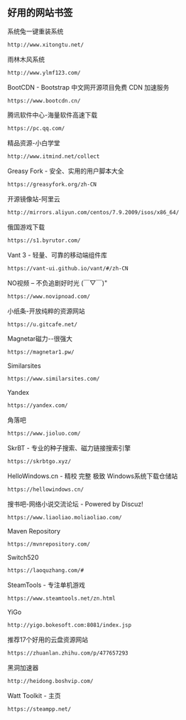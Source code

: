 ## 好用的网站书签



系统兔一键重装系统

```html
http://www.xitongtu.net/
```

雨林木风系统

```html
http://www.ylmf123.com/
```

BootCDN - Bootstrap 中文网开源项目免费 CDN 加速服务

```html
https://www.bootcdn.cn/
```

腾讯软件中心-海量软件高速下载

```html
https://pc.qq.com/
```

精品资源-小白学堂

```html
http://www.itmind.net/collect
```

Greasy Fork - 安全、实用的用户脚本大全

```html
https://greasyfork.org/zh-CN
```

开源镜像站-阿里云

```html
http://mirrors.aliyun.com/centos/7.9.2009/isos/x86_64/
```

俄国游戏下载

```html
https://s1.byrutor.com/
```

Vant 3 - 轻量、可靠的移动端组件库

```html
https://vant-ui.github.io/vant/#/zh-CN
```

NO视频 – 不负追剧好时光 (￣▽￣)"

```html
https://www.novipnoad.com/
```

小纸条-开放纯粹的资源网站

```html
https://u.gitcafe.net/
```

Magnetar磁力--很强大

```html
https://magnetar1.pw/
```

Similarsites

```html
https://www.similarsites.com/
```

Yandex

```html
https://yandex.com/
```

角落吧

```html
https://www.jioluo.com/
```

SkrBT - 专业的种子搜索、磁力链接搜索引擎

```html
https://skrbtgo.xyz/
```

HelloWindows.cn - 精校 完整 极致 Windows系统下载仓储站

```html
https://hellowindows.cn/
```

搜书吧-网络小说交流论坛 - Powered by Discuz!

```htm
https://www.liaoliao.moliaoliao.com/
```

Maven Repository

```html
https://mvnrepository.com/
```

Switch520

```html
https://laoquzhang.com/#
```

SteamTools - 专注单机游戏

````htm
https://www.steamtools.net/zn.html
````

YiGo

```htm
http://yigo.bokesoft.com:8081/index.jsp
```

推荐17个好用的云盘资源网站

```html
https://zhuanlan.zhihu.com/p/477657293
```

黑洞加速器

```html
http://heidong.boshvip.com/
```

Watt Toolkit - 主页

````html
https://steampp.net/
````


